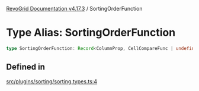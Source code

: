 [RevoGrid Documentation v4.17.3](README.md) / SortingOrderFunction

# Type Alias: SortingOrderFunction

```ts
type SortingOrderFunction: Record<ColumnProp, CellCompareFunc | undefined>;
```

## Defined in

[src/plugins/sorting/sorting.types.ts:4](https://github.com/revolist/revogrid/blob/2ad9a56a428342a01bbb7a115a581a401dbe3fef/src/plugins/sorting/sorting.types.ts#L4)
